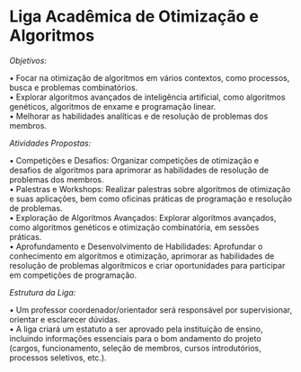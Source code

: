 # Liga Acadêmica de Otimização e Algoritmos

*Objetivos:*  

• Focar na otimização de algoritmos em vários contextos, como processos, busca e problemas combinatórios.  
• Explorar algoritmos avançados de inteligência artificial, como algoritmos genéticos, algoritmos de enxame e programação linear.  
• Melhorar as habilidades analíticas e de resolução de problemas dos membros.  

*Atividades Propostas:*  

• Competições e Desafios: Organizar competições de otimização e desafios de algoritmos para aprimorar as habilidades de resolução de problemas dos membros.  
• Palestras e Workshops: Realizar palestras sobre algoritmos de otimização e suas aplicações, bem como oficinas práticas de programação e resolução de problemas.  
• Exploração de Algoritmos Avançados: Explorar algoritmos avançados, como algoritmos genéticos e otimização combinatória, em sessões práticas.  
• Aprofundamento e Desenvolvimento de Habilidades: Aprofundar o conhecimento em algoritmos e otimização, aprimorar as habilidades de resolução de problemas algorítmicos e criar oportunidades para participar em competições de programação.  

*Estrutura da Liga:*

• Um professor coordenador/orientador será responsável por supervisionar, orientar e esclarecer dúvidas.  
• A liga criará um estatuto a ser aprovado pela instituição de ensino, incluindo informações essenciais para o bom andamento do projeto (cargos, funcionamento, seleção de membros, cursos introdutórios, processos seletivos, etc.).  
